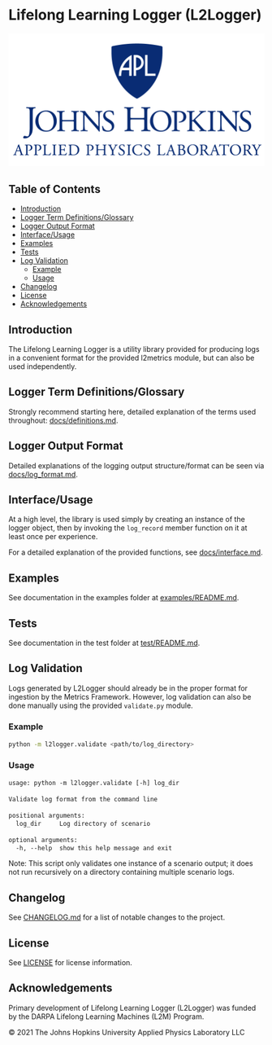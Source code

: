 # Lifelong Learning Logger (L2Logger)

![logo](docs/apl_small_vertical_blue.png)

## Table of Contents

- [Introduction](#introduction)
- [Logger Term Definitions/Glossary](#logger-term-definitionsglossary)
- [Logger Output Format](#logger-output-format)
- [Interface/Usage](#interfaceusage)
- [Examples](#examples)
- [Tests](#tests)
- [Log Validation](#log-validation)
  - [Example](#example)
  - [Usage](#usage)
- [Changelog](#changelog)
- [License](#license)
- [Acknowledgements](#acknowledgements)

## Introduction

The Lifelong Learning Logger is a utility library provided for
producing logs in a convenient format for the provided l2metrics module,
but can also be used independently.

## Logger Term Definitions/Glossary

Strongly recommend starting here, detailed explanation of the terms used
throughout: [docs/definitions.md](./docs/definitions.md).

## Logger Output Format

Detailed explanations of the logging output structure/format can be seen via
[docs/log_format.md](./docs/log_format.md).

## Interface/Usage

At a high level, the library is used simply by creating an
instance of the logger object, then by invoking the `log_record`
 member function on it at least once per experience.

For a detailed explanation of the provided functions, see
[docs/interface.md](./docs/interface.md).

## Examples

See documentation in the examples folder at [examples/README.md](./examples/README.md).

## Tests

See documentation in the test folder at [test/README.md](./test/README.md).

## Log Validation

Logs generated by L2Logger should already be in the proper format for ingestion by the Metrics Framework. However, log validation can also be done manually using the provided `validate.py` module.

### Example

```bash
python -m l2logger.validate <path/to/log_directory>
```

### Usage

```
usage: python -m l2logger.validate [-h] log_dir

Validate log format from the command line

positional arguments:
  log_dir     Log directory of scenario

optional arguments:
  -h, --help  show this help message and exit
```

Note: This script only validates one instance of a scenario output; it does not run recursively on a directory containing multiple scenario logs.

## Changelog

See [CHANGELOG.md](./CHANGELOG.md) for a list of notable changes to the
project.

## License

See [LICENSE](LICENSE) for license information.

## Acknowledgements

Primary development of Lifelong Learning Logger (L2Logger) was funded by the DARPA Lifelong Learning Machines (L2M) Program.

© 2021 The Johns Hopkins University Applied Physics Laboratory LLC
